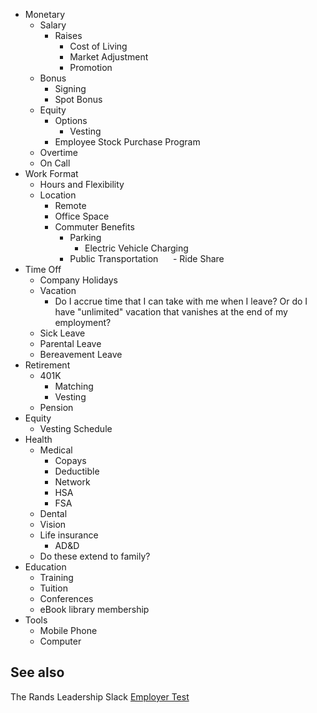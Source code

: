 - Monetary
  - Salary
    - Raises
      - Cost of Living
      - Market Adjustment
      - Promotion
  - Bonus
    - Signing
    - Spot Bonus
  - Equity
    - Options
      - Vesting
    - Employee Stock Purchase Program
  - Overtime
  - On Call
- Work Format
  - Hours and Flexibility
  - Location
    - Remote
    - Office Space
    - Commuter Benefits
      - Parking
        - Electric Vehicle Charging
      - Public Transportation
      - Ride Share
- Time Off
  - Company Holidays
  - Vacation
    - Do I accrue time that I can take with me when I leave? Or do I have "unlimited" vacation that vanishes at the end of my employment?
  - Sick Leave
  - Parental Leave
  - Bereavement Leave
- Retirement
  - 401K
    - Matching
    - Vesting
  - Pension
- Equity
  - Vesting Schedule
- Health
  - Medical
    - Copays
    - Deductible
    - Network
    - HSA
    - FSA
  - Dental
  - Vision
  - Life insurance
    - AD&D
  - Do these extend to family?
- Education
  - Training
  - Tuition
  - Conferences
  - eBook library membership
- Tools
  - Mobile Phone
  - Computer

## See also

The Rands Leadership Slack [Employer Test](https://github.com/randsleadershipslack/employer-test)
